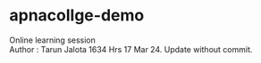 # apnacollge-demo
Online learning session
<br>
Author : Tarun Jalota 1634 Hrs 17 Mar 24.
Update without commit. 

